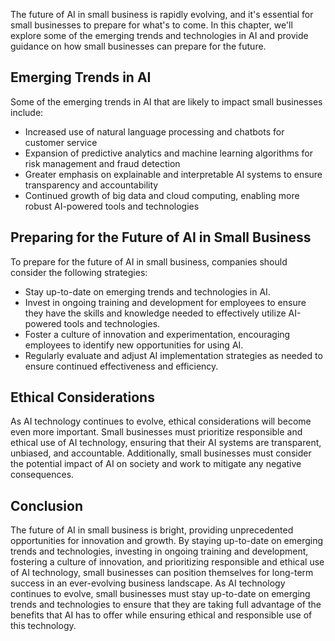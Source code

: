 

The future of AI in small business is rapidly evolving, and it's essential for small businesses to prepare for what's to come. In this chapter, we'll explore some of the emerging trends and technologies in AI and provide guidance on how small businesses can prepare for the future.

Emerging Trends in AI
---------------------

Some of the emerging trends in AI that are likely to impact small businesses include:

* Increased use of natural language processing and chatbots for customer service
* Expansion of predictive analytics and machine learning algorithms for risk management and fraud detection
* Greater emphasis on explainable and interpretable AI systems to ensure transparency and accountability
* Continued growth of big data and cloud computing, enabling more robust AI-powered tools and technologies

Preparing for the Future of AI in Small Business
------------------------------------------------

To prepare for the future of AI in small business, companies should consider the following strategies:

* Stay up-to-date on emerging trends and technologies in AI.
* Invest in ongoing training and development for employees to ensure they have the skills and knowledge needed to effectively utilize AI-powered tools and technologies.
* Foster a culture of innovation and experimentation, encouraging employees to identify new opportunities for using AI.
* Regularly evaluate and adjust AI implementation strategies as needed to ensure continued effectiveness and efficiency.

Ethical Considerations
----------------------

As AI technology continues to evolve, ethical considerations will become even more important. Small businesses must prioritize responsible and ethical use of AI technology, ensuring that their AI systems are transparent, unbiased, and accountable. Additionally, small businesses must consider the potential impact of AI on society and work to mitigate any negative consequences.

Conclusion
----------

The future of AI in small business is bright, providing unprecedented opportunities for innovation and growth. By staying up-to-date on emerging trends and technologies, investing in ongoing training and development, fostering a culture of innovation, and prioritizing responsible and ethical use of AI technology, small businesses can position themselves for long-term success in an ever-evolving business landscape. As AI technology continues to evolve, small businesses must stay up-to-date on emerging trends and technologies to ensure that they are taking full advantage of the benefits that AI has to offer while ensuring ethical and responsible use of this technology.
